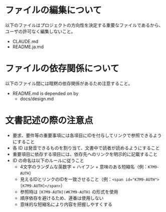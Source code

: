 
# ファイルの編集について

以下のファイルはプロジェクトの方向性を決定する重要なファイルであるから、
ユーザの許可なく編集しないこと。

- CLAUDE.md
- README.ja.md

# ファイルの依存関係について

以下のファイル間には暗黙の依存関係があるため注意すること。

- README.md is depended on by
  - docs/design.md

# 文書記述の際の注意点

- 要求、要件等の重要事項には各項目にIDを付与してリンクで参照できるようにすること
- 各 ID は発音できるものを割り当て、文書中で読者が読めるようにすること
- 重要項目に依存する項目には、依存先へのリンクを明示的に記載すること
- ID の命名は以下のルールに従うこと
  - 4文字のランダムな英数字 + ハイフン + 意味のある短縮名（例：`K7M9-AUTH`）
  - 見えるIDとリンクのIDを一致させること（例：`<span id="K7M9-AUTH">[K7M9-AUTH]</span>`）
  - 参照時は `[K7M9-AUTH](#K7M9-AUTH)` の形式を使用
  - 順序依存を避けるため、連番は使用しない
  - 意味的な短縮名により内容を把握しやすくする
